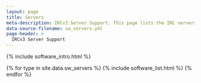 ```yaml
---
layout: page
title: Servers
meta-description: IRCv3 Server Support. This page lists the IRC servers compatible with and supporting IRCv3 features.
data-source-filename: sw_servers.yml
page-header: >
  IRCv3 Server Support
---
```

{% include software_intro.html %}

{% for type in site.data.sw_servers %}
{% include software_list.html %}
{% endfor %}
